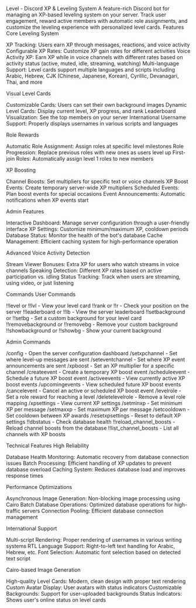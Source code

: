 Level - Discord XP & Leveling System
A feature-rich Discord bot for managing an XP-based leveling system on your server. Track user engagement, reward active members with automatic role assignments, and customize the leveling experience with personalized level cards.
Features
Core Leveling System

XP Tracking: Users earn XP through messages, reactions, and voice activity
Configurable XP Rates: Customize XP gain rates for different activities
Voice Activity XP: Earn XP while in voice channels with different rates based on activity status (active, muted, idle, streaming, watching)
Multi-language Support: Level cards support multiple languages and scripts including Arabic, Hebrew, CJK (Chinese, Japanese, Korean), Cyrillic, Devanagari, Thai, and more

Visual Level Cards

Customizable Cards: Users can set their own background images
Dynamic Level Cards: Display current level, XP progress, and rank
Leaderboard Visualization: See the top members on your server
International Username Support: Properly displays usernames in various scripts and languages

Role Rewards

Automatic Role Assignment: Assign roles at specific level milestones
Role Progression: Replace previous roles with new ones as users level up
First-join Roles: Automatically assign level 1 roles to new members

XP Boosting

Channel Boosts: Set multipliers for specific text or voice channels
XP Boost Events: Create temporary server-wide XP multipliers
Scheduled Events: Plan boost events for special occasions
Event Announcements: Automatic notifications when XP events start

Admin Features

Interactive Dashboard: Manage server configuration through a user-friendly interface
XP Settings: Customize minimum/maximum XP, cooldown periods
Database Status: Monitor the health of the bot's database
Cache Management: Efficient caching system for high-performance operation

Advanced Voice Activity Detection

Stream Viewer Bonuses: Extra XP for users who watch streams in voice channels
Speaking Detection: Different XP rates based on active participation vs. idling
Status Tracking: Track when users are streaming, using video, or just listening

Commands
User Commands

!!level or !!lvl - View your level card
!!rank or !!r - Check your position on the server
!!leaderboard or !!lb - View the server leaderboard
!!setbackground or !!setbg - Set a custom background for your level card
!!removebackground or !!removebg - Remove your custom background
!!showbackground or !!showbg - Show your current background

Admin Commands

/config - Open the server configuration dashboard
/setxpchannel - Set where level-up messages are sent
/seteventchannel - Set where XP event announcements are sent
/xpboost - Set an XP multiplier for a specific channel
/createevent - Create a temporary XP boost event
/scheduleevent - Schedule a future XP boost event
/activeevents - View currently active XP boost events
/upcomingevents - View scheduled future XP boost events
/cancelevent - Cancel an active or scheduled XP boost event
/levelrole - Set a role reward for reaching a level
/deletelevelrole - Remove a level role mapping
/xpsettings - View current XP settings
/setminxp - Set minimum XP per message
/setmaxxp - Set maximum XP per message
/setcooldown - Set cooldown between XP awards
/resetxpsettings - Reset to default XP settings
!!dbstatus - Check database health
!!reload_channel_boosts - Reload channel boosts from the database
!!list_channel_boosts - List all channels with XP boosts

Technical Features
High Reliability

Database Health Monitoring: Automatic recovery from database connection issues
Batch Processing: Efficient handling of XP updates to prevent database overload
Caching System: Reduces database load and improves response times

Performance Optimizations

Asynchronous Image Generation: Non-blocking image processing using Cairo
Batch Database Operations: Optimized database operations for high-traffic servers
Connection Pooling: Efficient database connection management

International Support

Multi-script Rendering: Proper rendering of usernames in various writing systems
RTL Language Support: Right-to-left text handling for Arabic, Hebrew, etc.
Font Selection: Automatic font selection based on detected text script

Cairo-based Image Generation

High-quality Level Cards: Modern, clean design with proper text rendering
Custom Avatar Display: User avatars with status indicators
Customizable Backgrounds: Support for user-uploaded backgrounds
Status Indicators: Shows user's online status on level cards